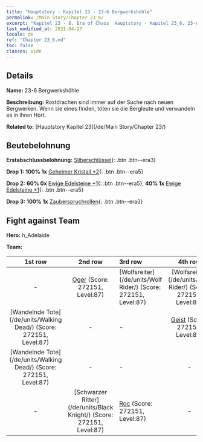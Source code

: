 ```yaml
---
title: "Hauptstory - Kapitel 23 - 23-6 Bergwerkshöhle"
permalink: /Main Story/Chapter 23_6/
excerpt: "Kapitel 23 - 6. Era of Chaos  Hauptstory - Kapitel 23_6. 23-6 Bergwerkshöhle"
last_modified_at: 2021-04-27
locale: de
ref: "Chapter 23_6.md"
toc: false
classes: wide
---
```


## Details

 **Name:** 23-6 Bergwerkshöhle

 **Beschreibung:** Rostdrachen sind immer auf der Suche nach neuen Bergwerken. Wenn sie eines finden, töten sie die Bergleute und verwandeln es in ihren Hort.

 **Related to:** [Hauptstory Kapitel 23](/de/Main Story/Chapter 23/)

## Beutebelohnung

 **Erstabschlussbelohnung:** [Silberschlüssel](/ItemsDE/con_693/){: .btn .btn--era3}

 **Drop 1:** **100% 1x** [Geheimer Kristall +2](/ItemsDE/mat_80/){: .btn .btn--era5}

 **Drop 2:** **60% 0x** [Ewige Edelsteine +1](/ItemsDE/mat_72/){: .btn .btn--era5}, **40% 1x** [Ewige Edelsteine +1](/ItemsDE/mat_72/){: .btn .btn--era5}

 **Drop 3:** **100% 1x** [Zauberspruchrollen](/ItemsDE/con_694/){: .btn .btn--era3}


## Fight against Team
 **Hero:** h_Adelaide

 **Team:**


  | 1st row | 2nd row | 3rd row | 4th row |
  |:----:|:----:|:----|:----:|
  | - | [Oger](/de/units/Ogre/) (Score: 272151, Level:87)  | [Wolfsreiter](/de/units/Wolf Rider/) (Score: 272151, Level:87)  | [Wolfsreiter](/de/units/Wolf Rider/) (Score: 272151, Level:87)  |
  | [Wandelnde Tote](/de/units/Walking Dead/) (Score: 272151, Level:87)  | - | - | [Geist](/de/units/Wight/) (Score: 272151, Level:87)  |
  | [Wandelnde Tote](/de/units/Walking Dead/) (Score: 272151, Level:87)  | - | - | - |
  | - | [Schwarzer Ritter](/de/units/Black Knight/) (Score: 272151, Level:87)  | [Roc](/de/units/Roc/) (Score: 272151, Level:87)  | - |


